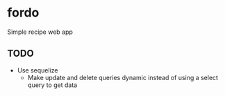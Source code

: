 # fordo

Simple recipe web app

## TODO

- Use sequelize
  - Make update and delete queries dynamic instead of using a select query to get data

